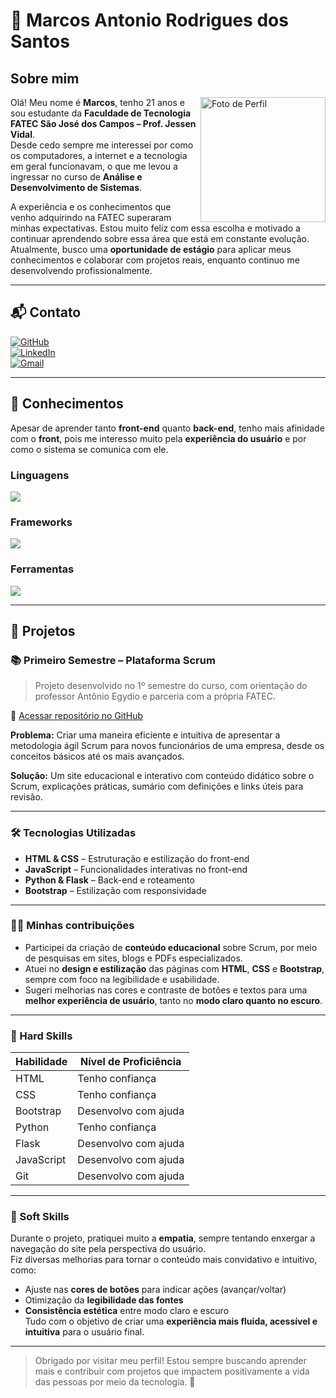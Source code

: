 # 👋 Marcos Antonio Rodrigues dos Santos

## Sobre mim

<img align="right" src="https://github.com/user-attachments/assets/534aa866-7e59-4063-8751-74b798697dcf" alt="Foto de Perfil" height="200px" width="200px">

Olá! Meu nome é **Marcos**, tenho 21 anos e sou estudante da **Faculdade de Tecnologia FATEC São José dos Campos – Prof. Jessen Vidal**.  
Desde cedo sempre me interessei por como os computadores, a internet e a tecnologia em geral funcionavam, o que me levou a ingressar no curso de **Análise e Desenvolvimento de Sistemas**.

A experiência e os conhecimentos que venho adquirindo na FATEC superaram minhas expectativas. Estou muito feliz com essa escolha e motivado a continuar aprendendo sobre essa área que está em constante evolução.  
Atualmente, busco uma **oportunidade de estágio** para aplicar meus conhecimentos e colaborar com projetos reais, enquanto continuo me desenvolvendo profissionalmente.

---

## 📬 Contato

[![GitHub](https://img.shields.io/badge/-Github-100000?style=for-the-badge&logo=github&logoColor=white)](https://github.com/oOutroMarcos)  
[![LinkedIn](https://img.shields.io/badge/-LinkedIn-%230077B5?style=for-the-badge&logo=linkedin&logoColor=white)](https://www.linkedin.com/in/marcos-antonio-329449268/)  
[![Gmail](https://img.shields.io/badge/Gmail-D14836?style=for-the-badge&logo=gmail&logoColor=white)](mailto:marcos.rodriguessantosjc@gmail.com)

---

## 🧠 Conhecimentos

Apesar de aprender tanto **front-end** quanto **back-end**, tenho mais afinidade com o **front**, pois me interesso muito pela **experiência do usuário** e por como o sistema se comunica com ele.

### Linguagens  
<img src="https://skillicons.dev/icons?i=html,css,js,ts,python&perline=4">

### Frameworks  
<img src="https://skillicons.dev/icons?i=react,nextjs,figma&perline=7">

### Ferramentas  
<img src="https://skillicons.dev/icons?i=github,nodejs&perline=7">

---

## 💼 Projetos

### 📚 Primeiro Semestre – Plataforma Scrum

> Projeto desenvolvido no 1º semestre do curso, com orientação do professor Antônio Egydio e parceria com a própria FATEC.

🔗 [Acessar repositório no GitHub](https://github.com/Byte-Boost/Plataforma-Scrum)

**Problema:** Criar uma maneira eficiente e intuitiva de apresentar a metodologia ágil Scrum para novos funcionários de uma empresa, desde os conceitos básicos até os mais avançados.

**Solução:** Um site educacional e interativo com conteúdo didático sobre o Scrum, explicações práticas, sumário com definições e links úteis para revisão.

---

### 🛠️ Tecnologias Utilizadas

- **HTML & CSS** – Estruturação e estilização do front-end  
- **JavaScript** – Funcionalidades interativas no front-end  
- **Python & Flask** – Back-end e roteamento  
- **Bootstrap** – Estilização com responsividade

---

### 👨‍💻 Minhas contribuições

- Participei da criação de **conteúdo educacional** sobre Scrum, por meio de pesquisas em sites, blogs e PDFs especializados.  
- Atuei no **design e estilização** das páginas com **HTML**, **CSS** e **Bootstrap**, sempre com foco na legibilidade e usabilidade.  
- Sugeri melhorias nas cores e contraste de botões e textos para uma **melhor experiência de usuário**, tanto no **modo claro quanto no escuro**.

---

### 💪 Hard Skills

| Habilidade    | Nível de Proficiência     |
|---------------|---------------------------|
| HTML          | Tenho confiança           |
| CSS           | Tenho confiança           |
| Bootstrap     | Desenvolvo com ajuda      |
| Python        | Tenho confiança           |
| Flask         | Desenvolvo com ajuda      |
| JavaScript    | Desenvolvo com ajuda      |
| Git           | Desenvolvo com ajuda      |

---

### 🌱 Soft Skills

Durante o projeto, pratiquei muito a **empatia**, sempre tentando enxergar a navegação do site pela perspectiva do usuário.  
Fiz diversas melhorias para tornar o conteúdo mais convidativo e intuitivo, como:  
- Ajuste nas **cores de botões** para indicar ações (avançar/voltar)  
- Otimização da **legibilidade das fontes**  
- **Consistência estética** entre modo claro e escuro  
Tudo com o objetivo de criar uma **experiência mais fluida, acessível e intuitiva** para o usuário final.

---

> Obrigado por visitar meu perfil! Estou sempre buscando aprender mais e contribuir com projetos que impactem positivamente a vida das pessoas por meio da tecnologia. 🚀
